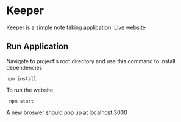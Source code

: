 # Keeper
Keeper is a simple note taking application. [Live website](https://eager-mclean-6b1bba.netlify.app)

## Run Application 
Navigate to project's root directory and use this command to install dependencies
```
npm install 
```
To run the website
```
 npm start 
```
A new broswer should pop up at localhost:3000